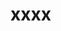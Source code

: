 <!--
author:   Your Name

email:    your@mail.org

version:  0.0.1

language: en

narrator: US English Female

comment:  Try to write a short comment about
          your course, multiline is also okay.

link:   ./style.css

script: https://kit.fontawesome.com/83b2343bd4.js

@onload

window["ARCUS"] = {
    load: function(img) {
            const imgAlt = img.dataset.alt
            img.src = imgAlt

		    // Add play class to help with the styling.
		    img.classList.add('play');
    }
}

@end

-->

# xxxx
